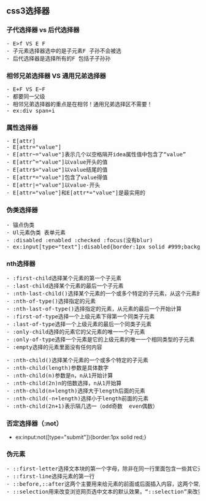 ## css3选择器
### 子代选择器 vs 后代选择器
<pre>
- E>f VS E F
- 子元素选择器选中的是子元素F 子孙不会被选
- 后代选择器是选择所有的F 包括子子孙孙
</pre>
### 相邻兄弟选择器 VS 通用兄弟选择器
<pre>
- E+F VS E~F
- 都要同一父级
- 相邻兄弟选择器的重点是在相邻！通用兄弟选择区不需要！
- ex:div span+i
</pre>
### 属性选择器
<pre>
- E[attr]
- E[attr="value"]
- E[attr~="value"]表示几个以空格隔开idea属性值中包含了“value”
- E[attr^="value"]以value开头的值
- E[attr$="value"]以value结尾的值
- E[attr*="value"]包含了value得值
- E[attr|="value"]以value-开头
- E[attr="value"]和E[attr*="value"]是最实用的
</pre>
### 伪类选择器
<pre>
- 锚点伪类
- Ul元素伪类 表单元素
- :disabled :enabled :checked :focus(没有blur)
- ex:input[type="text"]:disabled{border:1px solid #999;background-color:#000}
</pre>
### nth选择器
<pre>
- :first-child选择某个元素的第一个子元素
- :last-child选择某个元素的最后一个子元素
- :nth-last-child()选择某个元素的一个或多个特定的子元素，从这个元素的最后一个子元素开始算
- :nth-of-type()选择指定的元素
- :nth-last-of-type()选择指定的元素，从元素的最后一个开始计算
- :first-of-type选择一个上级元素下得第一个同类子元素
- :last-of-type选择一个上级元素的最后一个同类子元素
- :only-child选择的元素它的父元素的唯一一个子元素
- :only-of-type选择一个元素是它的上级元素的唯一一个相同类型的子元素
- :empty选择的元素里面没有任何内容
</pre>
<pre>
- :nth-child()选择某个元素的一个或多个特定的子元素
- :nth-child(length)参数是具体数字
- :nth-child(n)参数是n，n从1开始计算
- :nth-child(2n)n的倍数选择，n从1开始算
- :nth-child(n+length)选择大于length后面的元素
- :nth-child(-n+length)选择小于length前面的元素
- :nth-child(2n+1)表示隔几选一（odd奇数  even偶数）
</pre>
### 否定选择器（:not）
- ex:input:not([type="submit"]){border:1px solid red;}
### 伪元素
<pre>
- ::first-letter选择文本块的第一个字母，除非在同一行里面包含一些其它元素，不过这个主要运用于段落排版上多
- ::first-line选择元素的第一行
- ::before,::after这两个主要用来给元素的前面或后面插入内容，这两个常用“content”配合使用，见过最多的就是清除浮动还有图片icon
- ::selection用来改变浏览网页选中文本的默认效果，“::selection”来改变在浏览器中选中文本后的背景色与前景色。 ::selection在IE家族中，只有IE9+版本支持，在Firefox中需要加上其前缀"-moz",:"::selection"只能设置两个属性，一个就是background,另一个就是color属性，设置其它属性是没有任何结果的
</pre>